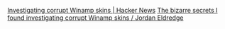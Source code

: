 
[Investigating corrupt Winamp skins | Hacker News](https://news.ycombinator.com/item?id=41064645)
[The bizarre secrets I found investigating corrupt Winamp skins / Jordan Eldredge](https://jordaneldredge.com/notes/corrupted-skins/)
